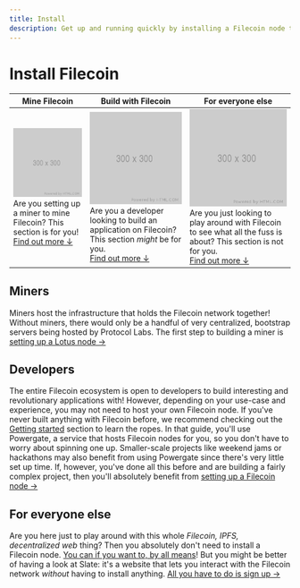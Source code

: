 ```yaml
---
title: Install
description: Get up and running quickly by installing a Filecoin node to your system.
---
```


# Install Filecoin

| Mine Filecoin                                                                                                                                     | Build with Filecoin                                                                                                                                                              | For everyone else                                                                                                                                                                                       |
| ------------------------------------------------------------------------------------------------------------------------------------------------- | -------------------------------------------------------------------------------------------------------------------------------------------------------------------------------- | ------------------------------------------------------------------------------------------------------------------------------------------------------------------------------------------------------- |
| ![Placeholder.](./images/placeholder.jpg)<br> Are you setting up a miner to mine Filecoin? This section is for you!<br>[Find out more ↓](#miners) | ![Placeholder.](./images/placeholder.jpg)<br>Are you a developer looking to build an application on Filecoin? This section _might_ be for you.<br>[Find out more ↓](#developers) | ![Placeholder.](./images/placeholder.jpg)<br>Are you just looking to play around with Filecoin to see what all the fuss is about? This section is not for you.<br>[Find out more ↓](#for-everyone-else) |

## Miners

Miners host the infrastructure that holds the Filecoin network together! Without miners, there would only be a handful of very centralized, bootstrap servers being hosted by Protocol Labs. The first step to building a miner is [setting up a Lotus node ->](./lotus/)

## Developers

The entire Filecoin ecosystem is open to developers to build interesting and revolutionary applications with! However, depending on your use-case and experience, you may not need to host your own Filecoin node. If you've never built anything with Filecoin before, we recommend checking out the [Getting started](../build/) section to learn the ropes. In that guide, you'll use Powergate, a service that hosts Filecoin nodes for you, so you don't have to worry about spinning one up. Smaller-scale projects like weekend jams or hackathons may also benefit from using Powergate since there's very little set up time. If, however, you've done all this before and are building a fairly complex project, then you'll absolutely benefit from [setting up a Filecoin node ->](./lotus)

## For everyone else

Are you here just to play around with this whole _Filecoin, IPFS, decentralized web_ thing? Then you absolutely don't need to install a Filecoin node. [You can if you want to, by all means](./lotus)! But you might be better of having a look at Slate: it's a website that lets you interact with the Filecoin network _without_ having to install anything. [All you have to do is sign up ->](https://slate.host)

